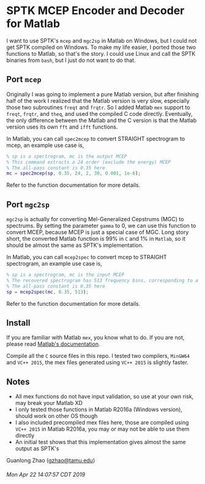 # SPTK MCEP Encoder and Decoder for Matlab
I want to use SPTK's `mcep` and `mgc2sp` in Matlab on Windows, but I could not get SPTK compiled on Windows. To make my life easier, I ported those two functions to Matlab, so that's the story. I could use Linux and call the SPTK binaries from `bash`, but I just do not want to do that.

## Port `mcep`
Originally I was going to implement a pure Matlab version, but after finishing half of the work I realized that the Matlab version is very slow, especially those two subroutines `freqt` and `frqtr`. So I added Matlab `mex` support to `freqt`, `frqtr`, and `theq`, and used the compiled C code directly. Eventually, the only difference between the Matlab and the C version is that the Matlab version uses its own `fft` and `ifft` functions.

In Matlab, you can call `spec2mcep` to convert STRAIGHT spectrogram to mcep, an example use case is,
```matlab
% sp is a spectrogram, mc is the output MCEP
% This command extracts a 24 order (exclude the energy) MCEP
% The all-pass constant is 0.35 here
mc = spec2mcep(sp, 0.35, 24, 2, 30, 0.001, 1e-6);
```
Refer to the function documentation for more details.

## Port `mgc2sp`
`mgc2sp` is actually for converting Mel-Generalized Cepstrums (MGC) to spectrums. By setting the parameter `gamma` to 0, we can use this function to convert MCEP, because MCEP is just a special case of MGC. Long story short, the converted Matlab function is 99% in `C` and 1% in `Matlab`, so it should be almost the same as SPTK's implementation.

In Matlab, you can call `mcep2spec` to convert mcep to STRAIGHT spectrogram, an example use case is,
```matlab
% sp is a spectrogram, mc is the input MCEP
% The recovered spectrogram has 513 frequency bins, corresponding to a 1024 FFTL
% The all-pass constant is 0.35 here
sp = mcep2spec(mc, 0.35, 513);
```
Refer to the function documentation for more details.

## Install
If you are familiar with Matlab `mex`, you know what to do. If you are not, please read [Matlab's documentation](https://www.mathworks.com/help/matlab/matlab_external/introducing-mex-files.html).

Compile all the `C` source files in this repo. I tested two compilers, `MinGW64` and `VC++ 2015`, the mex files generated using `VC++ 2015` is slightly faster.

## Notes
- All mex functions do not have input validation, so use at your own risk, may break your Matlab XD
- I only tested those functions in Matlab R2016a (Windows version), should work on other OS though
- I also included precompiled mex files here, those are compiled using `VC++ 2015` in Matlab R2016a, you may or may not be able to use them directly
- An initial test shows that this implementation gives almost the same output as SPTK's

Guanlong Zhao (gzhao@tamu.edu)

###### Mon Apr 22 14:07:57 CDT 2019